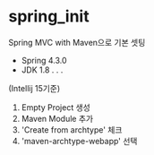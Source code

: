 # spring_init

Spring MVC with Maven으로 기본 셋팅
  - Spring 4.3.0
  -  JDK 1.8
  .
  .
  .


(Intellij 15기준)<br>
1. Empty Project 생성<br>
2. Maven Module 추가<br>
3. 'Create from archtype' 체크<br>
4. 'maven-archtype-webapp' 선택<br>
  
